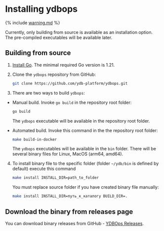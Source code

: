# Installing ydbops

{% include [warning.md](_includes/warning.md) %}

Currently, only building from source is available as an installation option. The pre-compiled executables will be available later.

## Building from source

1. [Install Go](https://go.dev/doc/install). The minimal required Go version is 1.21.

2. Clone the `ydbops` repository from GitHub:

    ```bash
    git clone https://github.com/ydb-platform/ydbops.git
    ```

3. There are two ways to build `ydbops`:

- Manual build. Invoke `go build` in the repository root folder:

    ```bash
    go build
    ```

    The `ydbops` executable will be available in the repository root folder.

- Automated build. Invoke this command in the the repository root folder:

  ```bash
  make build-in-docker
  ```

  The `ydbops` executables will be available in the `bin` folder. There will be several binary files for Linux, MacOS (arm64, amd64).

4. To install binary file to the specific folder (folder `~/ydb/bin` is defined by default) execute this command

   ```bash
   make install INSTALL_DIR=path_to_folder
   ```

   You must replace source folder if you have created binary file manually:

   ```bash
   make install INSTALL_DIR=путь_к_каталогу BUILD_DIR=.
   ```

## Download the binary from releases page

You can download binary releases from GitHub - [YDBOps Releases](https://github.com/ydb-platform/ydbops/releases).
